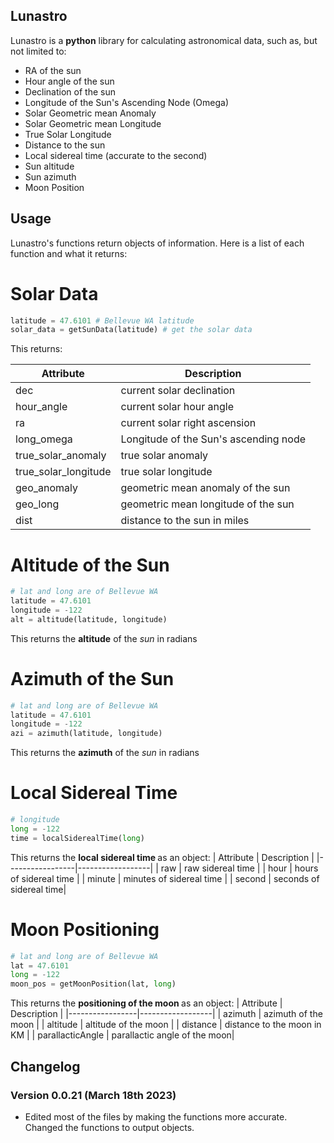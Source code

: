 ## Lunastro
Lunastro is a <strong>python</strong> library for calculating astronomical data, such as, but not limited to:
<ul>
    <li>RA of the sun</li>
    <li>Hour angle of the sun</li>
    <li>Declination of the sun</li>
    <li>Longitude of the Sun's Ascending Node (Omega)</li>
    <li>Solar Geometric mean Anomaly</li>
    <li>Solar Geometric mean Longitude</li>
    <li>True Solar Longitude</li>
    <li> Distance to the sun</li>
    <li> Local sidereal time (accurate to the second) </li>
    <li> Sun altitude </li>
    <li> Sun azimuth </li>
    <li> Moon Position</li>
</ul>


## Usage
Lunastro's functions return objects of information. Here is a list of each function and what it returns:

<h1>Solar Data</h1>

```python
latitude = 47.6101 # Bellevue WA latitude
solar_data = getSunData(latitude) # get the solar data
```

This returns:

| Attribute |  Description |
|-----------------|------------------|
| dec | current solar declination |
| hour_angle | current solar hour angle |
| ra | current solar right ascension |
| long_omega | Longitude of the Sun's ascending node|
| true_solar_anomaly | true solar anomaly |
| true_solar_longitude | true solar longitude |
| geo_anomaly | geometric mean anomaly of the sun |
| geo_long | geometric mean longitude of the sun |
| dist | distance to the sun in miles |


<h1>Altitude of the Sun</h1>

```python
# lat and long are of Bellevue WA
latitude = 47.6101
longitude = -122
alt = altitude(latitude, longitude)
```

This returns the <strong>altitude</strong> of the <i>sun</i> in radians

<h1>Azimuth of the Sun</h1>

```python
# lat and long are of Bellevue WA
latitude = 47.6101
longitude = -122
azi = azimuth(latitude, longitude)
```

This returns the <strong>azimuth</strong> of the <i>sun</i> in radians


<h1>Local Sidereal Time</h1>

```python
# longitude 
long = -122
time = localSiderealTime(long)
```

This returns the <b>local sidereal time </b> as an object:
| Attribute |  Description |
|-----------------|------------------|
| raw | raw sidereal time |
| hour | hours of sidereal time |
| minute | minutes of sidereal time |
| second | seconds of sidereal time|


<h1> Moon Positioning </h1>

```python
# lat and long are of Bellevue WA
lat = 47.6101
long = -122
moon_pos = getMoonPosition(lat, long)
```

This returns the <b>positioning of the moon </b> as an object:
| Attribute |  Description |
|-----------------|------------------|
| azimuth | azimuth of the moon |
| altitude | altitude of the moon |
| distance | distance to the moon in KM |
| parallacticAngle | parallactic angle of the moon|


## Changelog

### Version 0.0.21 (March 18th 2023)

- Edited most of the files by making the functions more accurate. Changed the functions to output objects.
